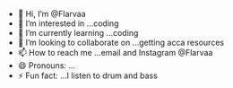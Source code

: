 - 👋 Hi, I’m @Flarvaa
- 👀 I’m interested in ...coding 
- 🌱 I’m currently learning ...coding
- 💞️ I’m looking to collaborate on ...getting acca resources 
- 📫 How to reach me ...email and Instagram @Flarvaa
- 😄 Pronouns: ...
- ⚡ Fun fact: ...I listen to drum and bass

<!---
Flarvaa/Flarvaa is a ✨ special ✨ repository because its `README.md` (this file) appears on your GitHub profile.
You can click the Preview link to take a look at your changes.
--->
